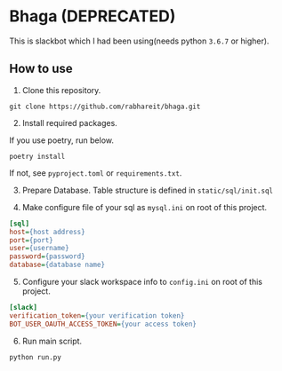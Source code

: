 # Bhaga (DEPRECATED)

This is slackbot which I had been using(needs python `3.6.7` or higher).

## How to use

1. Clone this repository.

```shell
git clone https://github.com/rabhareit/bhaga.git
```

2. Install required packages.

If you use poetry, run below.
```shell
poetry install
```

If not, see `pyproject.toml` or `requirements.txt`.

3. Prepare Database. Table structure is defined in `static/sql/init.sql`

4. Make configure file of your sql as `mysql.ini` on root of this project.

```mysql.ini
[sql]
host={host address}
port={port}
user={username}
password={password}
database={database name}
```

5. Configure your slack workspace info to `config.ini` on root of this project.

```config.ini
[slack]
verification_token={your verification token}
BOT_USER_OAUTH_ACCESS_TOKEN={your access token}
```

6. Run main script.

```shell
python run.py
```
